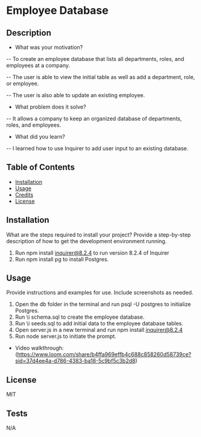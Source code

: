 # Employee Database

## Description

- What was your motivation?

-- To create an employee database that lists all departments, roles, and employees at a company.

-- The user is able to view the initial table as well as add a department, role, or employee.

-- The user is also able to update an existing employee.

- What problem does it solve?

-- It allows a company to keep an organized database of departments, roles, and employees.

- What did you learn?

-- I learned how to use Inquirer to add user input to an existing database.

## Table of Contents

- [Installation](#installation)
- [Usage](#usage)
- [Credits](#credits)
- [License](#license)

## Installation

What are the steps required to install your project? Provide a step-by-step description of how to get the development environment running.
1. Run npm install inquirer@8.2.4 to run version 8.2.4 of Inquirer
2. Run npm install pg to install Postgres.

## Usage

Provide instructions and examples for use. Include screenshots as needed.
1. Open the db folder in the terminal and run psql -U postgres to initialize Postgres.
2. Run \i schema.sql to create the employee database.
3. Run \i seeds.sql to add initial data to the employee database tables.
4. Open server.js in a new terminal and run npm install inquirer@8.2.4
5. Run node server.js to initiate the prompt.
- Video walkthrough: (https://www.loom.com/share/b4ffa969effb4c688c858260d58739ce?sid=37d4ee4a-d786-4383-ba18-5c9bf5c3b2d8)

## License

MIT

## Tests

N/A